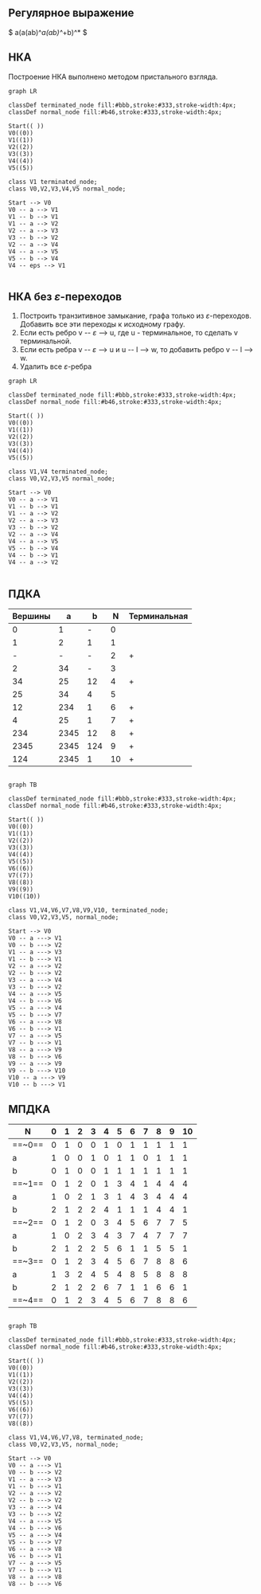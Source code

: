 
## Регулярное выражение
$ a(a(ab)^*a(ab)^*+b)^* $

## НКА
Построение НКА выполнено методом пристального взгляда.
``` mermaid  
graph LR 
  
classDef terminated_node fill:#bbb,stroke:#333,stroke-width:4px;  
classDef normal_node fill:#b46,stroke:#333,stroke-width:4px;  
  
Start(( ))  
V0((0))  
V1((1))  
V2((2))  
V3((3))  
V4((4))  
V5((5))  
  
class V1 terminated_node;  
class V0,V2,V3,V4,V5 normal_node;  
  
Start --> V0
V0 -- a --> V1
V1 -- b --> V1
V1 -- a --> V2
V2 -- a --> V3
V3 -- b --> V2
V2 -- a --> V4
V4 -- a --> V5
V5 -- b --> V4
V4 -- eps --> V1
  
```
## НКА без $\varepsilon$-переходов
1) Построить транзитивное замыкание, графа только из $\varepsilon$-переходов. Добавить все эти переходы к исходному графу.
2) Если есть ребро v -- $\varepsilon$ --> u, где u - терминальное, то сделать v терминальной.
3) Если есть ребра v -- $\varepsilon$ --> u и u -- l --> w, то добавить ребро v -- l --> w.
4) Удалить все $\varepsilon$-ребра

``` mermaid  
graph LR 
  
classDef terminated_node fill:#bbb,stroke:#333,stroke-width:4px;  
classDef normal_node fill:#b46,stroke:#333,stroke-width:4px;  
  
Start(( ))  
V0((0))  
V1((1))  
V2((2))  
V3((3))  
V4((4))  
V5((5))  
  
class V1,V4 terminated_node;  
class V0,V2,V3,V5 normal_node;  
  
Start --> V0
V0 -- a --> V1
V1 -- b --> V1
V1 -- a --> V2
V2 -- a --> V3
V3 -- b --> V2
V2 -- a --> V4
V4 -- a --> V5
V5 -- b --> V4
V4 -- b --> V1
V4 -- a --> V2
  
```
## ПДКА
| Вершины | a    | b   | N   | Терминальная |
| ------- | ---- | --- | --- | ------------ |
| 0       | 1    | -   | 0   |              |
| 1       | 2    | 1   | 1   |              |
| -       | -    | -   | 2   | +            |
| 2       | 34   | -   | 3   |              |
| 34      | 25   | 12  | 4   | +            |
| 25      | 34   | 4   | 5   |              |
| 12      | 234  | 1   | 6   | +            |
| 4       | 25   | 1   | 7   | +            |
| 234     | 2345 | 12  | 8   | +            |
| 2345    | 2345 | 124 | 9   | +            |
| 124     | 2345 | 1   | 10  | +            |
``` mermaid

graph TB

classDef terminated_node fill:#bbb,stroke:#333,stroke-width:4px;
classDef normal_node fill:#b46,stroke:#333,stroke-width:4px;

Start(( ))
V0((0))
V1((1))
V2((2))
V3((3))
V4((4))
V5((5))
V6((6))
V7((7))
V8((8))
V9((9))
V10((10))

class V1,V4,V6,V7,V8,V9,V10, terminated_node;
class V0,V2,V3,V5, normal_node;

Start --> V0
V0 -- a ---> V1
V0 -- b ---> V2
V1 -- a ---> V3
V1 -- b ---> V1
V2 -- a ---> V2
V2 -- b ---> V2
V3 -- a ---> V4
V3 -- b ---> V2
V4 -- a ---> V5
V4 -- b ---> V6
V5 -- a ---> V4
V5 -- b ---> V7
V6 -- a ---> V8
V6 -- b ---> V1
V7 -- a ---> V5
V7 -- b ---> V1
V8 -- a ---> V9
V8 -- b ---> V6
V9 -- a ---> V9
V9 -- b ---> V10
V10 -- a ---> V9
V10 -- b ---> V1

```
## МПДКА
| N      | 0   | 1   | 2   | 3   | 4   | 5   | 6   | 7   | 8   | 9   | 10  |
| ------ | --- | --- | --- | --- | --- | --- | --- | --- | --- | --- | --- |
| ==~0== | 0   | 1   | 0   | 0   | 1   | 0   | 1   | 1   | 1   | 1   | 1   |
| a      | 1   | 0   | 0   | 1   | 0   | 1   | 1   | 0   | 1   | 1   | 1   |
| b      | 0   | 1   | 0   | 0   | 1   | 1   | 1   | 1   | 1   | 1   | 1   |
| ==~1== | 0   | 1   | 2   | 0   | 1   | 3   | 4   | 1   | 4   | 4   | 4   |
| a      | 1   | 0   | 2   | 1   | 3   | 1   | 4   | 3   | 4   | 4   | 4   |
| b      | 2   | 1   | 2   | 2   | 4   | 1   | 1   | 1   | 4   | 4   | 1   |
| ==~2== | 0   | 1   | 2   | 0   | 3   | 4   | 5   | 6   | 7   | 7   | 5   |
| a      | 1   | 0   | 2   | 3   | 4   | 3   | 7   | 4   | 7   | 7   | 7   |
| b      | 2   | 1   | 2   | 2   | 5   | 6   | 1   | 1   | 5   | 5   | 1   |
| ==~3== | 0   | 1   | 2   | 3   | 4   | 5   | 6   | 7   | 8   | 8   | 6   |
| a      | 1   | 3   | 2   | 4   | 5   | 4   | 8   | 5   | 8   | 8   | 8   |
| b      | 2   | 1   | 2   | 2   | 6   | 7   | 1   | 1   | 6   | 6   | 1   |
| ==~4== | 0   | 1   | 2   | 3   | 4   | 5   | 6   | 7   | 8   | 8   | 6   |

``` mermaid

graph TB

classDef terminated_node fill:#bbb,stroke:#333,stroke-width:4px;
classDef normal_node fill:#b46,stroke:#333,stroke-width:4px;

Start(( ))
V0((0))
V1((1))
V2((2))
V3((3))
V4((4))
V5((5))
V6((6))
V7((7))
V8((8))

class V1,V4,V6,V7,V8, terminated_node;
class V0,V2,V3,V5, normal_node;

Start --> V0
V0 -- a ---> V1
V0 -- b ---> V2
V1 -- a ---> V3
V1 -- b ---> V1
V2 -- a ---> V2
V2 -- b ---> V2
V3 -- a ---> V4
V3 -- b ---> V2
V4 -- a ---> V5
V4 -- b ---> V6
V5 -- a ---> V4
V5 -- b ---> V7
V6 -- a ---> V8
V6 -- b ---> V1
V7 -- a ---> V5
V7 -- b ---> V1
V8 -- a ---> V8
V8 -- b ---> V6

```
